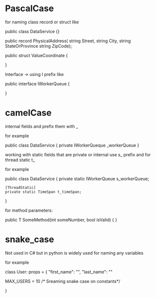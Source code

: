 # PascalCase
for naming class record or struct like

public class DataService 
{}

public record PhysicalAddress(
  string Street,
  string City,
  string StateOrProvince
  string ZipCode);
  
  public struct ValueCoordinate
  {
  
  }
  
  Interface -> using I prefix like
  
  public interface IWorkerQueue
  {
  
  }
  
  # camelCase
  internal fields and prefix them with _
  
  for example
  
  public class DataService
  {
    private IWorkerQueque _workerQueue
  }
  
  working with static fields that are private or internal use s_ prefix
  and for thread static t_
  
  for example
  
  public class DataService
  {
    private static IWorkerQueue s_workerQueue;
    
    [ThreadStatic]
    private static TimeSpan t_timeSpan;
  }
  
  for method parameters:
  
  public T SomeMethod<T>(int someNumber, bool isValid)
  {
  }
  
  
 # snake_case
 Not used in C# but in python is widely used for
  naming any variables
  
  for example
  
  class User:
    props = {
    "first_name": "",
    "last_name": ""
  
  MAX_USERS = 10 /* Sreaming snake case on constants*/
  
  
  }
